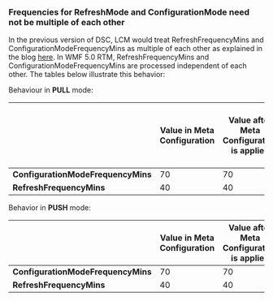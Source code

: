 ### Frequencies for RefreshMode and ConfigurationMode need not be multiple of each other
In the previous version of DSC, LCM would treat RefreshFrequencyMins and ConfigurationModeFrequencyMins as multiple of each other as explained in the blog [here](http://blogs.msdn.com/b/powershell/archive/2013/12/09/understanding-meta-configuration-in-windows-powershell-desired-state-configuration.aspx). In WMF 5.0 RTM, RefreshFrequencyMins and ConfigurationModeFrequencyMins are processed independent of each other. The tables below illustrate this behavior:

Behaviour in **PULL** mode: 

|                                  |**Value in Meta Configuration**|**Value after Meta Configuration is applied**|**How often pull happens (in mins)**|**How often configuration is applied (in mins)**|
|----------------------------------|-------------------------------|---------------------------------------------|------------------------------------|------------------------------------------------|
|**ConfigurationModeFrequencyMins**|70							   |70											 |									  |70											  |
|**RefreshFrequencyMins**          |40							   |40											 |40								  |											  	  |

Behavior in **PUSH** mode:

|								   |**Value in Meta Configuration**|**Value after Meta Configuration is applied**|**How often configuration is applied (in mins)**|
|----------------------------------|-------------------------------|---------------------------------------------|------------------------------------------------|
|**ConfigurationModeFrequencyMins**|70							   |70											 |70											  |
|**RefreshFrequencyMins**		   |40							   |40											 |												  |
